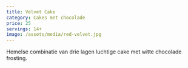 ```yaml
---
title: Velvet Cake
category: Cakes met chocolade
price: 25
servings: 14+
image: /assets/media/red-velvet.jpg
---
```

Hemelse combinatie van drie lagen luchtige cake met witte chocolade frosting.
